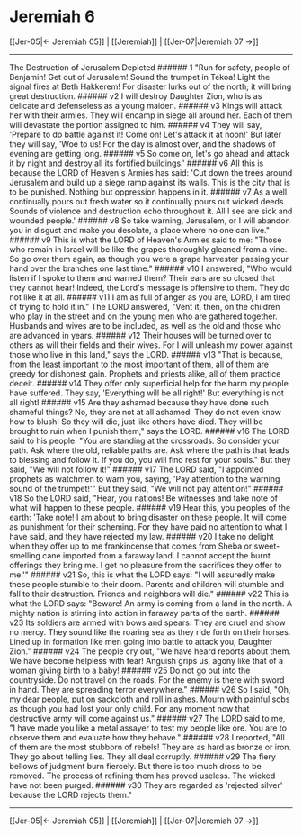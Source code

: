 # Jeremiah 6

[[Jer-05|← Jeremiah 05]] | [[Jeremiah]] | [[Jer-07|Jeremiah 07 →]]
***

The Destruction of Jerusalem Depicted ###### 1 "Run for safety, people of Benjamin! Get out of Jerusalem! Sound the trumpet in Tekoa! Light the signal fires at Beth Hakkerem! For disaster lurks out of the north; it will bring great destruction. ###### v2 I will destroy Daughter Zion, who is as delicate and defenseless as a young maiden. ###### v3 Kings will attack her with their armies. They will encamp in siege all around her. Each of them will devastate the portion assigned to him. ###### v4 They will say, 'Prepare to do battle against it! Come on! Let's attack it at noon!' But later they will say, 'Woe to us! For the day is almost over, and the shadows of evening are getting long. ###### v5 So come on, let's go ahead and attack it by night and destroy all its fortified buildings.' ###### v6 All this is because the LORD of Heaven's Armies has said: 'Cut down the trees around Jerusalem and build up a siege ramp against its walls. This is the city that is to be punished. Nothing but oppression happens in it. ###### v7 As a well continually pours out fresh water so it continually pours out wicked deeds. Sounds of violence and destruction echo throughout it. All I see are sick and wounded people.' ###### v8 So take warning, Jerusalem, or I will abandon you in disgust and make you desolate, a place where no one can live." ###### v9 This is what the LORD of Heaven's Armies said to me: "Those who remain in Israel will be like the grapes thoroughly gleaned from a vine. So go over them again, as though you were a grape harvester passing your hand over the branches one last time." ###### v10 I answered, "Who would listen if I spoke to them and warned them? Their ears are so closed that they cannot hear! Indeed, the Lord's message is offensive to them. They do not like it at all. ###### v11 I am as full of anger as you are, LORD, I am tired of trying to hold it in." The LORD answered, "Vent it, then, on the children who play in the street and on the young men who are gathered together. Husbands and wives are to be included, as well as the old and those who are advanced in years. ###### v12 Their houses will be turned over to others as will their fields and their wives. For I will unleash my power against those who live in this land," says the LORD. ###### v13 "That is because, from the least important to the most important of them, all of them are greedy for dishonest gain. Prophets and priests alike, all of them practice deceit. ###### v14 They offer only superficial help for the harm my people have suffered. They say, 'Everything will be all right!' But everything is not all right! ###### v15 Are they ashamed because they have done such shameful things? No, they are not at all ashamed. They do not even know how to blush! So they will die, just like others have died. They will be brought to ruin when I punish them," says the LORD. ###### v16 The LORD said to his people: "You are standing at the crossroads. So consider your path. Ask where the old, reliable paths are. Ask where the path is that leads to blessing and follow it. If you do, you will find rest for your souls." But they said, "We will not follow it!" ###### v17 The LORD said, "I appointed prophets as watchmen to warn you, saying, 'Pay attention to the warning sound of the trumpet!'" But they said, "We will not pay attention!" ###### v18 So the LORD said, "Hear, you nations! Be witnesses and take note of what will happen to these people. ###### v19 Hear this, you peoples of the earth: 'Take note! I am about to bring disaster on these people. It will come as punishment for their scheming. For they have paid no attention to what I have said, and they have rejected my law. ###### v20 I take no delight when they offer up to me frankincense that comes from Sheba or sweet-smelling cane imported from a faraway land. I cannot accept the burnt offerings they bring me. I get no pleasure from the sacrifices they offer to me.'" ###### v21 So, this is what the LORD says: "I will assuredly make these people stumble to their doom. Parents and children will stumble and fall to their destruction. Friends and neighbors will die." ###### v22 This is what the LORD says: "Beware! An army is coming from a land in the north. A mighty nation is stirring into action in faraway parts of the earth. ###### v23 Its soldiers are armed with bows and spears. They are cruel and show no mercy. They sound like the roaring sea as they ride forth on their horses. Lined up in formation like men going into battle to attack you, Daughter Zion." ###### v24 The people cry out, "We have heard reports about them. We have become helpless with fear! Anguish grips us, agony like that of a woman giving birth to a baby! ###### v25 Do not go out into the countryside. Do not travel on the roads. For the enemy is there with sword in hand. They are spreading terror everywhere." ###### v26 So I said, "Oh, my dear people, put on sackcloth and roll in ashes. Mourn with painful sobs as though you had lost your only child. For any moment now that destructive army will come against us." ###### v27 The LORD said to me, "I have made you like a metal assayer to test my people like ore. You are to observe them and evaluate how they behave." ###### v28 I reported, "All of them are the most stubborn of rebels! They are as hard as bronze or iron. They go about telling lies. They all deal corruptly. ###### v29 The fiery bellows of judgment burn fiercely. But there is too much dross to be removed. The process of refining them has proved useless. The wicked have not been purged. ###### v30 They are regarded as 'rejected silver' because the LORD rejects them."

***
[[Jer-05|← Jeremiah 05]] | [[Jeremiah]] | [[Jer-07|Jeremiah 07 →]]
